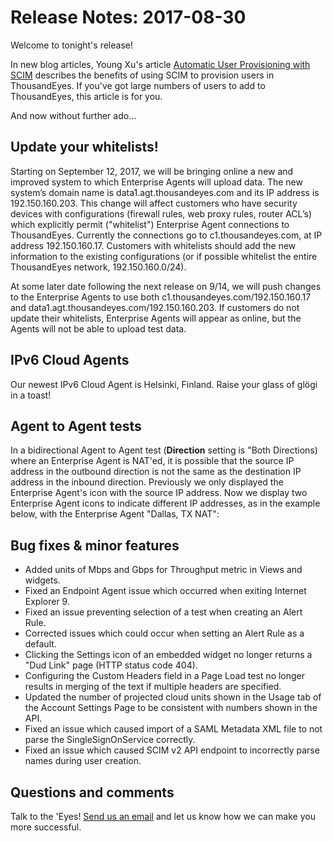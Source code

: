 # Release Notes: 2017-08-30

Welcome to tonight's release!

In new blog articles, Young Xu's article [Automatic User Provisioning with SCIM](https://blog.thousandeyes.com/automatic-user-provisioning-scim/) describes the benefits of using SCIM to provision users in ThousandEyes. If you've got large numbers of users to add to ThousandEyes, this article is for you.

And now without further ado...

## Update your whitelists!

Starting on September 12, 2017, we will be bringing online a new and improved system to which Enterprise Agents will upload data. The new system’s domain name is data1.agt.thousandeyes.com and its IP address is 192.150.160.203. This change will affect customers who have security devices with configurations \(firewall rules, web proxy rules, router ACL’s\) which explicitly permit \("whitelist"\) Enterprise Agent connections to ThousandEyes. Currently the connections go to c1.thousandeyes.com, at IP address 192.150.160.17. Customers with whitelists should add the new information to the existing configurations \(or if possible whitelist the entire ThousandEyes network, 192.150.160.0/24\).

At some later date following the next release on 9/14, we will push changes to the Enterprise Agents to use both c1.thousandeyes.com/192.150.160.17 and data1.agt.thousandeyes.com/192.150.160.203. If customers do not update their whitelists, Enterprise Agents will appear as online, but the Agents will not be able to upload test data.

## IPv6 Cloud Agents

Our newest IPv6 Cloud Agent is Helsinki, Finland. Raise your glass of glögi in a toast!

## Agent to Agent tests

In a bidirectional Agent to Agent test \(**Direction** setting is "Both Directions\) where an Enterprise Agent is NAT'ed, it is possible that the source IP address in the outbound direction is not the same as the destination IP address in the inbound direction. Previously we only displayed the Enterprise Agent's icon with the source IP address. Now we display two Enterprise Agent icons to indicate different IP addresses, as in the example below, with the Enterprise Agent "Dallas, TX NAT":

## Bug fixes & minor features

* Added units of Mbps and Gbps for Throughput metric in Views and widgets.
* Fixed an Endpoint Agent issue which occurred when exiting Internet Explorer 9.
* Fixed an issue preventing selection of a test when creating an Alert Rule.
* Corrected issues which could occur when setting an Alert Rule as a default.
* Clicking the Settings icon of an embedded widget no longer returns a "Dud Link" page \(HTTP status code 404\).
* Configuring the Custom Headers field in a Page Load test no longer results in merging of the text if multiple headers are specified.
* Updated the number of projected cloud units shown in the Usage tab of the Account Settings Page to be consistent with numbers shown in the API.
* Fixed an issue which caused import of a SAML Metadata XML file to not parse the SingleSignOnService correctly.
* Fixed an issue which caused SCIM v2 API endpoint to incorrectly parse names during user creation.

## ​Questions and comments

Talk to the 'Eyes! [Send us an email](mailto:support@thousandeyes.com?subject=2017-08-30+Release+Update) and let us know how we can make you more successful.

